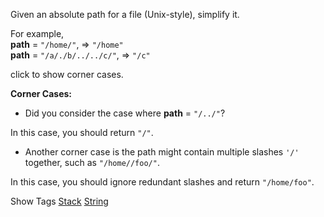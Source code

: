 Given an absolute path for a file (Unix-style), simplify it.

For example,  
**path** = `"/home/"`, => `"/home"`  
**path** = `"/a/./b/../../c/"`, => `"/c"`

click to show corner cases.

**Corner Cases:**

- Did you consider the case where **path** = `"/../"`?  
 In this case, you should return `"/"`.
- Another corner case is the path might contain multiple slashes `'/'` together, such as `"/home//foo/"`.  
 In this case, you should ignore redundant slashes and return `"/home/foo"`.

Show Tags
 [Stack](/tag/stack/) [String](/tag/string/)
